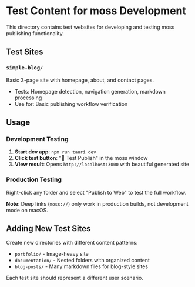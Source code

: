 # Test Content for moss Development

This directory contains test websites for developing and testing moss publishing functionality.

## Test Sites

### `simple-blog/`
Basic 3-page site with homepage, about, and contact pages.
- Tests: Homepage detection, navigation generation, markdown processing
- Use for: Basic publishing workflow verification

## Usage

### Development Testing
1. **Start dev app**: `npm run tauri dev`
2. **Click test button**: "🧪 Test Publish" in the moss window  
3. **View result**: Opens `http://localhost:3000` with beautiful generated site

### Production Testing  
Right-click any folder and select "Publish to Web" to test the full workflow.

**Note**: Deep links (`moss://`) only work in production builds, not development mode on macOS.

## Adding New Test Sites

Create new directories with different content patterns:
- `portfolio/` - Image-heavy site
- `documentation/` - Nested folders with organized content
- `blog-posts/` - Many markdown files for blog-style sites

Each test site should represent a different user scenario.